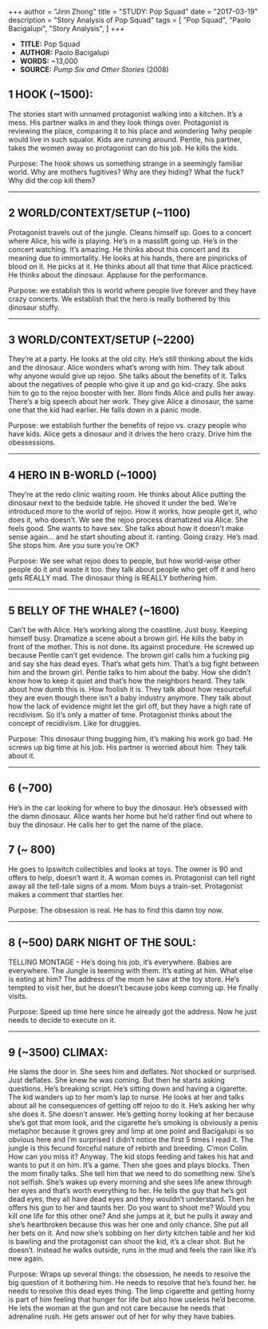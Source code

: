 +++
author = "Jinn Zhong"
title = "STUDY: Pop Squad"
date = "2017-03-19"
description = "Story Analysis of Pop Squad"
tags = [
    "Pop Squad",
    "Paolo Bacigalupi",
    "Story Analysis",
]
+++

* **TITLE:** Pop Squad
* **AUTHOR:** Paolo Bacigalupi
* **WORDS:** ~13,000
* **SOURCE:** _Pump Six and Other Stories_ (2008)

## 1 HOOK (~1500): 
The stories start with unnamed protagonist walking into a kitchen. It’s a mess. His partner walks in and they look things over. Protagonist is reviewing the place, comparing it to his place and wondering 1why people would live in such squalor. Kids are running around. Pentle, his partner, takes the women away so protagonist can do his job. He kills the kids.

Purpose: The hook shows us something strange in a seemingly familiar world. Why are mothers fugitives? Why are they hiding? What the fuck? Why did the cop kill them?

***************

## 2 WORLD/CONTEXT/SETUP (~1100) 
Protagonist travels out of the jungle. Cleans himself up. Goes to a concert where Alice, his wife is playing. He’s in a masslift going up. He’s in the concert watching. It’s amazing. He thinks about this concert and its meaning due to immortality. He looks at his hands, there are pinpricks of blood on it. He picks at it. He thinks about all that time that Alice practiced. He thinks about the dinosaur. Applause for the performance.

Purpose: we establish this is world where people live forever and they have crazy concerts. We establish that the hero is really bothered by this dinosaur stuffy.

**************

## 3 WORLD/CONTEXT/SETUP (~2200) 
They’re at a party. He looks at the old city. He’s still thinking about the kids and the dinosaur. Alice wonders what’s wrong with him. They talk about why anyone would give up rejoo. She talks about the benefits of it. Talks about the negatives of people who give it up and go kid-crazy. She asks him to go to the rejoo booster with her. Illoni finds Alice and pulls her away. There’s a big speech about her work. They give Alice a dinosaur, the same one that the kid had earlier. He falls down in a panic mode.

Purpose: we establish further the benefits of rejoo vs. crazy people who have kids. Alice gets a dinosaur and it drives the hero crazy. Drive him the obessessions.

************

## 4 HERO IN B-WORLD (~1000) 
They’re at the redo clinic waiting room. He thinks about Alice putting the dinosaur next to the bedside table. He shoved it under the bed. We’re introduced more to the world of rejoo. How it works, how people get it, who does it, who doesn’t.  We see the rejoo process dramatized via Alice. She feels good. She wants to have sex. She talks about how it doesn’t make sense again… and he start shouting about it. ranting. Going crazy. He’s mad. She stops him. Are you sure you’re OK?

Purpose: We see what rejoo does to people, but how world-wise other people do it and waste it too. they talk about people who get off it and hero gets REALLY mad. The dinosaur thing is REALLY bothering him.

**********

## 5 BELLY OF THE WHALE? (~1600) 
Can’t be with Alice. He’s working along the coastline. Just busy. Keeping himself busy. Dramatize a scene about a brown girl. He kills the baby in front of the mother. This is not done. Its against procedure. He screwed up because Pentle can’t get evidence. The brown girl calls him a fucking pig and say she has dead eyes. That’s what gets him. That’s a big fight between him and the brown girl. Pentle talks to him about the baby. How she didn’t know how to keep it quiet and that’s how the neighbors heard. They talk about how dumb this is. How foolish it is. They talk about how resourceful they are even though there isn’t a baby industry anymore. They talk about how the lack of evidence might let the girl off, but they have a high rate of recidivism. So it’s only a matter of time. Protagonist thinks about the concept of recidivism. Like for druggies. 

Purpose: This dinosaur thing bugging him, it’s making his work go bad. He screws up big time at his job. His partner is worried about him. They talk about it.

**********

## 6 (~700) 
He’s in the car looking for where to buy the dinosaur. He’s obsessed with the damn dinosaur. Alice wants her home but he’d rather find out where to buy the dinosaur. He calls her to get the name of the place.

## 7 (~ 800) 
He goes to Ipswitch collectibles and looks at toys. The owner is 90 and offers to help, doesn’t want it. A woman comes in. Protagonist can tell right away all the tell-tale signs of a  mom. Mom buys a train-set. Protagonist makes a comment that startles her.

Purpose: The obsession is real. He has to find this damn toy now.

**********

## 8 (~500) DARK NIGHT OF THE SOUL: 
TELLING MONTAGE - He’s doing his job, it’s everywhere. Babies are everywhere. The Jungle is teeming with them. It’s eating at him. What else is eating at him? The address of the mom he saw at the toy store. He’s tempted to visit her, but he doesn’t because jobs keep coming up. He finally visits.

Purpose: Speed up time here since he already got the address. Now he just needs to decide to execute on it.

**********

## 9 (~3500) CLIMAX: 
He slams the door in. She sees him and deflates. Not shocked or surprised. Just deflates. She knew he was coming. But then he starts asking questions. He’s breaking script. He’s sitting down and having a cigarette. The kid wanders up to her mom’s lap to nurse. He looks at her and talks about all he consequences of getting off rejoo to do it. He’s asking her why she does it. She doesn’t answer. He’s getting horny looking at her because she’s got that mom look, and the cigarette he’s smoking is obviously a penis metaphor because it grows grey and limp at one point and Bacigalupi is so obvious here and I’m surprised I didn’t notice the first 5 times I read it. The jungle is this fecund forceful nature of rebirth and breeding. C’mon Colin. How can you  miss it? Anyway. The kid stops feeding and takes his hat and wants to put it on him. It’s a game. Then she goes and plays blocks. Then the mom finally talks. She tell him that we need to do something new. She’s not selfish. She’s wakes up every morning and she sees life anew through her eyes and that’s worth everything to her. He tells the guy that he’s got dead eyes, they all have dead eyes and they wouldn’t understand. Then he offers his gun to her and taunts her. Do you want to shoot me? Would you kill one life for this other one? And she jumps at it, but he pulls it away and she’s heartbroken because this was her one and only chance. She put all her bets on it. And now she’s sobbing on her dirty kitchen table and her kid is bawling and the protagonist can shoot the kid, it’s a clear shot. But he doesn’t. Instead he walks outside, runs in the mud and feels the rain like it’s new again. 

Purpose: Wraps up several things: the obsession, he needs to resolve the big question of it bothering him. He needs to resolve that he’s found her. he needs to resolve this dead eyes thing. The limp cigarette and getting horny is part of him feeling that hunger for life but also how useless he’d become. He lets the woman at the gun and not care because he needs that adrenaline rush. He gets answer out of her for why they have babies.
